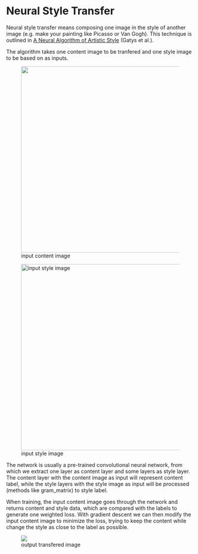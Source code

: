 # Neural Style Transfer

Neural style transfer means composing one image in the style of another image (e.g. make your painting like Picasso or Van Gogh). This technique is outlined in <a href="https://arxiv.org/abs/1508.06576" class="external">A Neural Algorithm of Artistic Style</a> (Gatys et al.). 

The algorithm takes one content image to be tranfered and one style image to be based on as inputs.

<figure>
<img align="center" src="https://storage.googleapis.com/download.tensorflow.org/example_images/YellowLabradorLooking_new.jpg" width="500"/>
<figcaption>input content image</figcaption>
</figure>

<figure>
<img align="center" src="https://storage.googleapis.com/download.tensorflow.org/example_images/Vassily_Kandinsky%2C_1913_-_Composition_7.jpg" alt="input style image" width="500"/>
<figcaption>input style image</figcaption>
</figure>

The network is usually a pre-trained convolutional neural network, from which we extract one layer as content layer and some layers as style layer. The content layer with the content image as input will represent content label, while the style layers with the style image as input will be processed (methods like gram_matrix) to style label. 

When training, the input content image goes through the network and returns content and style data, which are compared with the labels to generate one weighted loss. With gradient descent we can then modify the input content image to minimize the loss, trying to keep the content while change the style as close to the label as possible.

<figure>
<img src="https://tensorflow.org/tutorials/generative/images/stylized-image.png" width=""/>
<figcaption>output transfered image</figcaption>
</figure>
